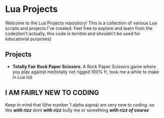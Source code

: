 # Lua Projects

Welcome to the Lua Projects repository! This is a collection of various Lua scripts and projects I've created. Feel free to explore and learn from the code(don't actually, this code is terrible and shouldn't be used for educational purposes)

## Projects

- **Totally Fair Rock Paper Scissors**: A Rock Paper Scissors game where you play against me(totally not rigged 100% fr, took me a while to make in Lua lol)

## I AM FAIRLY NEW TO CODING

Keep in mind that I(the number 1 alpha sigma) am very new to coding. so like ***with rizz*** dont ***with rizz*** bully me or something ***with rizz of course***
